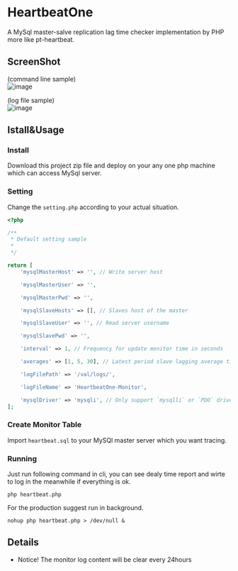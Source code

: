# HeartbeatOne
A MySql master-salve replication lag time checker implementation by PHP more like pt-heartbeat.

## ScreenShot
(command line sample)  
![image](https://user-images.githubusercontent.com/11038908/112451930-0050c600-8d91-11eb-8e43-8e13fb217935.png)

(log file sample)  
![image](https://user-images.githubusercontent.com/11038908/112454479-b0bfc980-8d93-11eb-88e6-0500a100dd1f.png)

## Istall&Usage
### Install
Download this project zip file and deploy on your any one php machine which can access MySql server.
### Setting
Change the `setting.php` according to your actual situation.
```php
<?php

/**
 * Default setting sample
 * 
 */

return [
    'mysqlMasterHost' => '', // Write server host

    'mysqlMasterUser' => '',

    'mysqlMasterPwd' => '',

    'mysqlSlaveHosts' => [], // Slaves host of the master

    'mysqlSlaveUser' => '', // Read server username

    'mysqlSlavePwd' => '',

    'interval' => 1, // Frequency for update monitor time in seconds

    'averages' => [1, 5, 30], // Latest period slave lagging average time in seconds, can be more than three and even more, su as [1, 5, 30, 60 ...]

    'logFilePath' => '/val/logs/',

    'logFileName' => 'HeartbeatOne-Monitor',

    'mysqlDriver' => 'mysqli', // Only support `mysqlli` or `PDO` driver
];

```
### Create Monitor Table
Import `heartbeat.sql` to your MySQl master server which you want tracing.

### Running
Just run following command in cli, you can see dealy time report and wirte to log in the meanwhile if everything is ok.
```shell
php heartbeat.php
```
For the production suggest run in background.
```shell
nohup php heartbeat.php > /dev/null &
```
## Details
- Notice! The monitor log content will be clear every 24hours








